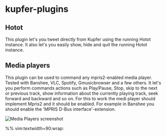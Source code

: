 # kupfer-plugins

## Hotot
This plugin let's you tweet directly from Kupfer using the running Hotot instance. It also
let's you easily show, hide and quit the running Hotot instance.

## Media players
This plugin can be used to command any mpris2-enabled media player. Tested with Banshee,
VLC, Spotify, Gmusicbrowser and a few others. It let's you perform commands actions such
as Play/Pause, Stop, skip to the next or previous track, show information about the
currently playing track, seek forward and backward and so on.
For this to work the medi player should implement Mpris2 and it should be enabled. For
example in Banshee you should enable the 'MPRIS D-Bus interface'-extension.

![Media Players screenshot](doc/screenshots/media_players-1.png "play/pause selected for
Banshee player")

%% vim:textwidth=90:wrap:
